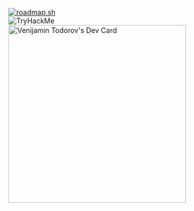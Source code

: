 [![roadmap.sh](https://roadmap.sh/card/wide/65af045d0c54812283209859?variant=dark&roadmaps=linux%2Cdocker%2Cdevops%2Cgolang)](https://roadmap.sh)
<br>
<img src="https://tryhackme-badges.s3.amazonaws.com/venijamin.png" alt="TryHackMe">
<br>
<a href="https://app.daily.dev/venijamin"><img src="https://api.daily.dev/devcards/v2/lFpBvCpkEZa4j5ZrCsXyi.png?type=default&r=yt1" width="356" alt="Venijamin Todorov's Dev Card"/></a>
